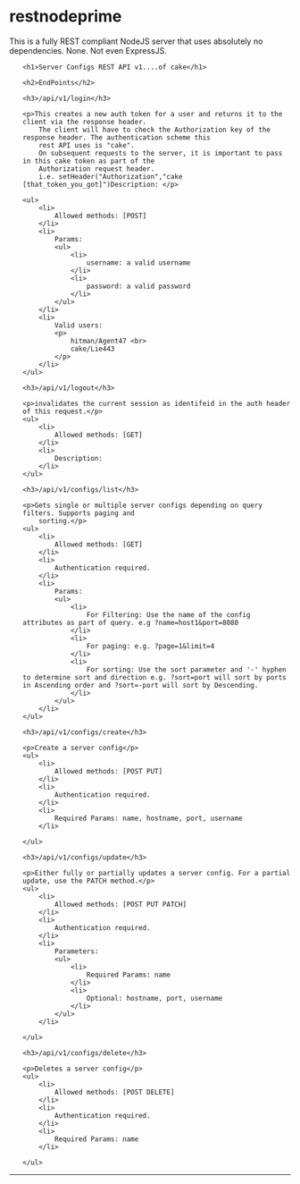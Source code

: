 # restnodeprime
This is a fully REST compliant NodeJS server that uses absolutely no dependencies. None. Not even ExpressJS.

<ol>

    <h1>Server Configs REST API v1....of cake</h1>

    <h2>EndPoints</h2>

    <h3>/api/v1/login</h3>

    <p>This creates a new auth token for a user and returns it to the client via the response header.
        The client will have to check the Authorization key of the response header. The authentication scheme this
        rest API uses is "cake".
        On subsequent requests to the server, it is important to pass in this cake token as part of the
        Authorization request header.
        i.e. setHeader("Authorization","cake [that_token_you_got]")Description: </p>

    <ul>
        <li>
            Allowed methods: [POST]
        </li>
        <li>
            Params:
            <ul>
                <li>
                    username: a valid username
                </li>
                <li>
                    password: a valid password
                </li>
            </ul>
        </li>
        <li>
            Valid users:
            <p>
                hitman/Agent47 <br>
                cake/Lie443
            </p>
        </li>
    </ul>

    <h3>/api/v1/logout</h3>

    <p>invalidates the current session as identifeid in the auth header of this request.</p>
    <ul>
        <li>
            Allowed methods: [GET]
        </li>
        <li>
            Description:
        </li>
    </ul>

    <h3>/api/v1/configs/list</h3>

    <p>Gets single or multiple server configs depending on query filters. Supports paging and
        sorting.</p>
    <ul>
        <li>
            Allowed methods: [GET]
        </li>
        <li>
            Authentication required.
        </li>
        <li>
            Params:
            <ul>
                <li>
                    For Filtering: Use the name of the config attributes as part of query. e.g ?name=host1&port=8080
                </li>
                <li>
                    For paging: e.g. ?page=1&limit=4
                </li>
                <li>
                    For sorting: Use the sort parameter and '-' hyphen to determine sort and direction e.g. ?sort=port will sort by ports in Ascending order and ?sort=-port will sort by Descending.
                </li>
            </ul>
        </li>
    </ul>

    <h3>/api/v1/configs/create</h3>

    <p>Create a server config</p>
    <ul>
        <li>
            Allowed methods: [POST PUT]
        </li>
        <li>
            Authentication required.
        </li>
        <li>
            Required Params: name, hostname, port, username
        </li>

    </ul>

    <h3>/api/v1/configs/update</h3>

    <p>Either fully or partially updates a server config. For a partial update, use the PATCH method.</p>
    <ul>
        <li>
            Allowed methods: [POST PUT PATCH]
        </li>
        <li>
            Authentication required.
        </li>
        <li>
            Parameters:
            <ul>
                <li>
                    Required Params: name
                </li>
                <li>
                    Optional: hostname, port, username
                </li>
            </ul>
        </li>

    </ul>

    <h3>/api/v1/configs/delete</h3>

    <p>Deletes a server config</p>
    <ul>
        <li>
            Allowed methods: [POST DELETE]
        </li>
        <li>
            Authentication required.
        </li>
        <li>
            Required Params: name
        </li>

    </ul>
</ol>
<hr/>

</body>
</html>
